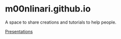# m00nlinari.github.io
A space to share creations and tutorials to help people.

[Presentations](https://m00nlinari.github.io/presentations/)
